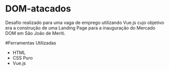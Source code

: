# DOM-atacados

Desafio realizado para uma vaga de emprego utilizando Vue.js cujo objetivo era a construção de uma Landing Page para a inauguração do Mercado DOM em São João de Meriti.


#Ferramentas Utilizadas
<ul>
  <li>HTML</li> 
  <li>CSS Puro</li>
  <li>Vue.js</li>
 </ul>
